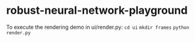 # robust-neural-network-playground

To execute the rendering demo in ui/render.py:
`cd ui`
`mkdir frames`
`python render.py`
